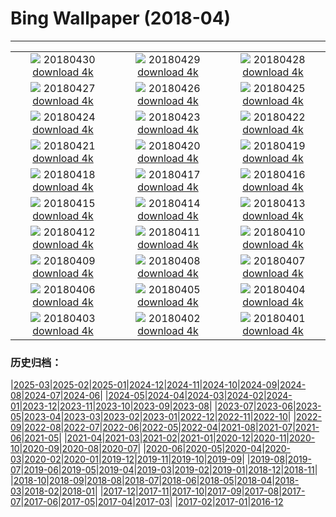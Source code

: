 # Bing Wallpaper (2018-04)
**************
| | | |
| :----: | :----: | :----: |
| ![](https://www.bing.com/az/hprichbg/rb/SONC_ZH-CN9822965309_1920x1080.jpg) 20180430 [download 4k](https://www.bing.com/az/hprichbg/rb/SONC_ZH-CN9822965309_UHD.jpg) | ![](https://www.bing.com/az/hprichbg/rb/MaryLouWilliams_ZH-CN11937645356_1920x1080.jpg) 20180429 [download 4k](https://www.bing.com/az/hprichbg/rb/MaryLouWilliams_ZH-CN11937645356_UHD.jpg) | ![](https://www.bing.com/az/hprichbg/rb/RubyBeach_ZH-CN9208446641_1920x1080.jpg) 20180428 [download 4k](https://www.bing.com/az/hprichbg/rb/RubyBeach_ZH-CN9208446641_UHD.jpg) |
| ![](https://www.bing.com/az/hprichbg/rb/GreatGhost_ZH-CN8881294926_1920x1080.jpg) 20180427 [download 4k](https://www.bing.com/az/hprichbg/rb/GreatGhost_ZH-CN8881294926_UHD.jpg) | ![](https://www.bing.com/az/hprichbg/rb/YosemiteFog_ZH-CN8174427528_1920x1080.jpg) 20180426 [download 4k](https://www.bing.com/az/hprichbg/rb/YosemiteFog_ZH-CN8174427528_UHD.jpg) | ![](https://www.bing.com/az/hprichbg/rb/ClaretCup_ZH-CN12198280078_1920x1080.jpg) 20180425 [download 4k](https://www.bing.com/az/hprichbg/rb/ClaretCup_ZH-CN12198280078_UHD.jpg) |
| ![](https://www.bing.com/az/hprichbg/rb/WindCaveBison_ZH-CN9135908894_1920x1080.jpg) 20180424 [download 4k](https://www.bing.com/az/hprichbg/rb/WindCaveBison_ZH-CN9135908894_UHD.jpg) | ![](https://www.bing.com/az/hprichbg/rb/SatelliteGlades_ZH-CN11389308210_1920x1080.jpg) 20180423 [download 4k](https://www.bing.com/az/hprichbg/rb/SatelliteGlades_ZH-CN11389308210_UHD.jpg) | ![](https://www.bing.com/az/hprichbg/rb/HNPVisitors_ZH-CN13484945239_1920x1080.jpg) 20180422 [download 4k](https://www.bing.com/az/hprichbg/rb/HNPVisitors_ZH-CN13484945239_UHD.jpg) |
| ![](https://www.bing.com/az/hprichbg/rb/TreeHugger_ZH-CN10397384095_1920x1080.jpg) 20180421 [download 4k](https://www.bing.com/az/hprichbg/rb/TreeHugger_ZH-CN10397384095_UHD.jpg) | ![](https://www.bing.com/az/hprichbg/rb/GrandPrismatic_ZH-CN10343735220_1920x1080.jpg) 20180420 [download 4k](https://www.bing.com/az/hprichbg/rb/GrandPrismatic_ZH-CN10343735220_UHD.jpg) | ![](https://www.bing.com/az/hprichbg/rb/Grainrain_ZH-CN12722742960_1920x1080.jpg) 20180419 [download 4k](https://www.bing.com/az/hprichbg/rb/Grainrain_ZH-CN12722742960_UHD.jpg) |
| ![](https://www.bing.com/az/hprichbg/rb/TopDam_ZH-CN15313174603_1920x1080.jpg) 20180418 [download 4k](https://www.bing.com/az/hprichbg/rb/TopDam_ZH-CN15313174603_UHD.jpg) | ![](https://www.bing.com/az/hprichbg/rb/WoodPartridge_ZH-CN11771370571_1920x1080.jpg) 20180417 [download 4k](https://www.bing.com/az/hprichbg/rb/WoodPartridge_ZH-CN11771370571_UHD.jpg) | ![](https://www.bing.com/az/hprichbg/rb/ChildrenHarpa_ZH-CN9564284589_1920x1080.jpg) 20180416 [download 4k](https://www.bing.com/az/hprichbg/rb/ChildrenHarpa_ZH-CN9564284589_UHD.jpg) |
| ![](https://www.bing.com/az/hprichbg/rb/MozambiqueSandbar_ZH-CN12673484802_1920x1080.jpg) 20180415 [download 4k](https://www.bing.com/az/hprichbg/rb/MozambiqueSandbar_ZH-CN12673484802_UHD.jpg) | ![](https://www.bing.com/az/hprichbg/rb/PaintedForest_ZH-CN5613568462_1920x1080.jpg) 20180414 [download 4k](https://www.bing.com/az/hprichbg/rb/PaintedForest_ZH-CN5613568462_UHD.jpg) | ![](https://www.bing.com/az/hprichbg/rb/DuskyDolphin_ZH-CN13328200928_1920x1080.jpg) 20180413 [download 4k](https://www.bing.com/az/hprichbg/rb/DuskyDolphin_ZH-CN13328200928_UHD.jpg) |
| ![](https://www.bing.com/az/hprichbg/rb/VikingHouse_ZH-CN11841532410_1920x1080.jpg) 20180412 [download 4k](https://www.bing.com/az/hprichbg/rb/VikingHouse_ZH-CN11841532410_UHD.jpg) | ![](https://www.bing.com/az/hprichbg/rb/SydneyClimbers_ZH-CN10946375168_1920x1080.jpg) 20180411 [download 4k](https://www.bing.com/az/hprichbg/rb/SydneyClimbers_ZH-CN10946375168_UHD.jpg) | ![](https://www.bing.com/az/hprichbg/rb/ZhangjiajieLandscape_ZH-CN13434455714_1920x1080.jpg) 20180410 [download 4k](https://www.bing.com/az/hprichbg/rb/ZhangjiajieLandscape_ZH-CN13434455714_UHD.jpg) |
| ![](https://www.bing.com/az/hprichbg/rb/ElephantSibs_ZH-CN13499373865_1920x1080.jpg) 20180409 [download 4k](https://www.bing.com/az/hprichbg/rb/ElephantSibs_ZH-CN13499373865_UHD.jpg) | ![](https://www.bing.com/az/hprichbg/rb/LenaDelta_ZH-CN9073097502_1920x1080.jpg) 20180408 [download 4k](https://www.bing.com/az/hprichbg/rb/LenaDelta_ZH-CN9073097502_UHD.jpg) | ![](https://www.bing.com/az/hprichbg/rb/ResplendentQuetzal_ZH-CN10928079621_1920x1080.jpg) 20180407 [download 4k](https://www.bing.com/az/hprichbg/rb/ResplendentQuetzal_ZH-CN10928079621_UHD.jpg) |
| ![](https://www.bing.com/az/hprichbg/rb/RiversMeet_ZH-CN12983242988_1920x1080.jpg) 20180406 [download 4k](https://www.bing.com/az/hprichbg/rb/RiversMeet_ZH-CN12983242988_UHD.jpg) | ![](https://www.bing.com/az/hprichbg/rb/WalkingEmperor_ZH-CN12991365878_1920x1080.jpg) 20180405 [download 4k](https://www.bing.com/az/hprichbg/rb/WalkingEmperor_ZH-CN12991365878_UHD.jpg) | ![](https://www.bing.com/az/hprichbg/rb/QingmingpeakingKite_ZH-CN11010837191_1920x1080.jpg) 20180404 [download 4k](https://www.bing.com/az/hprichbg/rb/QingmingpeakingKite_ZH-CN11010837191_UHD.jpg) |
| ![](https://www.bing.com/az/hprichbg/rb/CardonCactus_ZH-CN11100360493_1920x1080.jpg) 20180403 [download 4k](https://www.bing.com/az/hprichbg/rb/CardonCactus_ZH-CN11100360493_UHD.jpg) | ![](https://www.bing.com/az/hprichbg/rb/UmbriaCastelluccio_ZH-CN9645718473_1920x1080.jpg) 20180402 [download 4k](https://www.bing.com/az/hprichbg/rb/UmbriaCastelluccio_ZH-CN9645718473_UHD.jpg) | ![](https://www.bing.com/az/hprichbg/rb/SevenMagicMountains_ZH-CN9207394593_1920x1080.jpg) 20180401 [download 4k](https://www.bing.com/az/hprichbg/rb/SevenMagicMountains_ZH-CN9207394593_UHD.jpg) |

### 历史归档：

|[2025-03](bing/2025-03/2025-03.md)|[2025-02](bing/2025-02/2025-02.md)|[2025-01](bing/2025-01/2025-01.md)|[2024-12](bing/2024-12/2024-12.md)|[2024-11](bing/2024-11/2024-11.md)|[2024-10](bing/2024-10/2024-10.md)|[2024-09](bing/2024-09/2024-09.md)|[2024-08](bing/2024-08/2024-08.md)|[2024-07](bing/2024-07/2024-07.md)|[2024-06](bing/2024-06/2024-06.md)|
|[2024-05](bing/2024-05/2024-05.md)|[2024-04](bing/2024-04/2024-04.md)|[2024-03](bing/2024-03/2024-03.md)|[2024-02](bing/2024-02/2024-02.md)|[2024-01](bing/2024-01/2024-01.md)|[2023-12](bing/2023-12/2023-12.md)|[2023-11](bing/2023-11/2023-11.md)|[2023-10](bing/2023-10/2023-10.md)|[2023-09](bing/2023-09/2023-09.md)|[2023-08](bing/2023-08/2023-08.md)|
|[2023-07](bing/2023-07/2023-07.md)|[2023-06](bing/2023-06/2023-06.md)|[2023-05](bing/2023-05/2023-05.md)|[2023-04](bing/2023-04/2023-04.md)|[2023-03](bing/2023-03/2023-03.md)|[2023-02](bing/2023-02/2023-02.md)|[2023-01](bing/2023-01/2023-01.md)|[2022-12](bing/2022-12/2022-12.md)|[2022-11](bing/2022-11/2022-11.md)|[2022-10](bing/2022-10/2022-10.md)|
|[2022-09](bing/2022-09/2022-09.md)|[2022-08](bing/2022-08/2022-08.md)|[2022-07](bing/2022-07/2022-07.md)|[2022-06](bing/2022-06/2022-06.md)|[2022-05](bing/2022-05/2022-05.md)|[2022-04](bing/2022-04/2022-04.md)|[2021-08](bing/2021-08/2021-08.md)|[2021-07](bing/2021-07/2021-07.md)|[2021-06](bing/2021-06/2021-06.md)|[2021-05](bing/2021-05/2021-05.md)|
|[2021-04](bing/2021-04/2021-04.md)|[2021-03](bing/2021-03/2021-03.md)|[2021-02](bing/2021-02/2021-02.md)|[2021-01](bing/2021-01/2021-01.md)|[2020-12](bing/2020-12/2020-12.md)|[2020-11](bing/2020-11/2020-11.md)|[2020-10](bing/2020-10/2020-10.md)|[2020-09](bing/2020-09/2020-09.md)|[2020-08](bing/2020-08/2020-08.md)|[2020-07](bing/2020-07/2020-07.md)|
|[2020-06](bing/2020-06/2020-06.md)|[2020-05](bing/2020-05/2020-05.md)|[2020-04](bing/2020-04/2020-04.md)|[2020-03](bing/2020-03/2020-03.md)|[2020-02](bing/2020-02/2020-02.md)|[2020-01](bing/2020-01/2020-01.md)|[2019-12](bing/2019-12/2019-12.md)|[2019-11](bing/2019-11/2019-11.md)|[2019-10](bing/2019-10/2019-10.md)|[2019-09](bing/2019-09/2019-09.md)|
|[2019-08](bing/2019-08/2019-08.md)|[2019-07](bing/2019-07/2019-07.md)|[2019-06](bing/2019-06/2019-06.md)|[2019-05](bing/2019-05/2019-05.md)|[2019-04](bing/2019-04/2019-04.md)|[2019-03](bing/2019-03/2019-03.md)|[2019-02](bing/2019-02/2019-02.md)|[2019-01](bing/2019-01/2019-01.md)|[2018-12](bing/2018-12/2018-12.md)|[2018-11](bing/2018-11/2018-11.md)|
|[2018-10](bing/2018-10/2018-10.md)|[2018-09](bing/2018-09/2018-09.md)|[2018-08](bing/2018-08/2018-08.md)|[2018-07](bing/2018-07/2018-07.md)|[2018-06](bing/2018-06/2018-06.md)|[2018-05](bing/2018-05/2018-05.md)|[2018-04](bing/2018-04/2018-04.md)|[2018-03](bing/2018-03/2018-03.md)|[2018-02](bing/2018-02/2018-02.md)|[2018-01](bing/2018-01/2018-01.md)|
|[2017-12](bing/2017-12/2017-12.md)|[2017-11](bing/2017-11/2017-11.md)|[2017-10](bing/2017-10/2017-10.md)|[2017-09](bing/2017-09/2017-09.md)|[2017-08](bing/2017-08/2017-08.md)|[2017-07](bing/2017-07/2017-07.md)|[2017-06](bing/2017-06/2017-06.md)|[2017-05](bing/2017-05/2017-05.md)|[2017-04](bing/2017-04/2017-04.md)|[2017-03](bing/2017-03/2017-03.md)|
|[2017-02](bing/2017-02/2017-02.md)|[2017-01](bing/2017-01/2017-01.md)|[2016-12](bing/2016-12/2016-12.md)